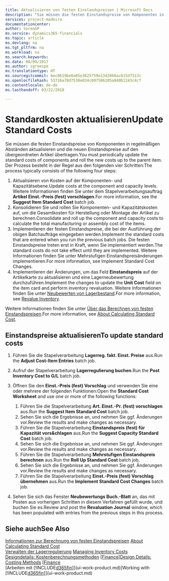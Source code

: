 ```yaml
---
title: Aktualisieren von festen Einstandspreisen | Microsoft Docs
description: "Sie müssen die festen Einstandspreise von Komponenten in regelmäßigen Abständen aktualisieren und die neuen Einstandspreise auf den übergeordneten Artikel übertragen."
services: project-madeira
documentationcenter: 
author: SorenGP
ms.service: dynamics365-financials
ms.topic: article
ms.devlang: na
ms.tgt_pltfrm: na
ms.workload: na
ms.search.keywords: 
ms.date: 08/09/2017
ms.author: sgroespe
ms.translationtype: HT
ms.sourcegitcommit: bec0619be0a65e3625759e13d2866ac615d7513c
ms.openlocfilehash: 53716a78d7538e034c097506205a840b1243c4cf
ms.contentlocale: de-de
ms.lasthandoff: 03/22/2018

---
```

# <a name="update-standard-costs"></a><span data-ttu-id="feef0-103">Standardkosten aktualisieren</span><span class="sxs-lookup"><span data-stu-id="feef0-103">Update Standard Costs</span></span>
<span data-ttu-id="feef0-104">Sie müssen die festen Einstandspreise von Komponenten in regelmäßigen Abständen aktualisieren und die neuen Einstandspreise auf den übergeordneten Artikel übertragen.</span><span class="sxs-lookup"><span data-stu-id="feef0-104">You must periodically update the standard costs of components and roll the new costs up to the parent item.</span></span> <span data-ttu-id="feef0-105">Der Prozess besteht in der Regel aus den folgenden vier Schritten:</span><span class="sxs-lookup"><span data-stu-id="feef0-105">The process typically consists of the following four steps:</span></span>  

1.  <span data-ttu-id="feef0-106">Aktualisieren von Kosten auf der Komponenten- und Kapazitätsebene.</span><span class="sxs-lookup"><span data-stu-id="feef0-106">Update costs at the component and capacity levels.</span></span> <span data-ttu-id="feef0-107">Weitere Informationen finden Sie unter dem Stapelverarbeitungsauftrag **Artikel Einst.-Preis (fest) vorschlagen**.</span><span class="sxs-lookup"><span data-stu-id="feef0-107">For more information, see the **Suggest Item Standard Cost** batch job.</span></span>  
2.  <span data-ttu-id="feef0-108">Konsolidieren Sie und rollen Sie Komponenten- und Kapazitätskosten auf, um die Gesamtkosten für Herstellung oder Montage der Artikel zu berechnen.</span><span class="sxs-lookup"><span data-stu-id="feef0-108">Consolidate and roll up the component and capacity costs to calculate the total manufacturing or assembly cost of the items.</span></span>  
3.  <span data-ttu-id="feef0-109">Implementieren der festen Einstandspreise, die bei der Ausführung der obigen Batchaufträge eingegeben werden.</span><span class="sxs-lookup"><span data-stu-id="feef0-109">Implement the standard costs that are entered when you run the previous batch jobs.</span></span> <span data-ttu-id="feef0-110">Die festen Einstandspreise treten erst in Kraft, wenn Sie implementiert werden.</span><span class="sxs-lookup"><span data-stu-id="feef0-110">The standard costs do not take effect until they are implemented.</span></span> <span data-ttu-id="feef0-111">Weitere Informationen finden Sie unter Mehrstufigen Einstandspreisänderungen implementieren.</span><span class="sxs-lookup"><span data-stu-id="feef0-111">For more information, see Implement Standard Cost Changes.</span></span>  
4.  <span data-ttu-id="feef0-112">Implementieren der Änderungen, um das Feld **Einstandspreis** auf der Artikelkarte zu aktualisieren und eine Lagerneubewertung durchzuführen.</span><span class="sxs-lookup"><span data-stu-id="feef0-112">Implement the changes to update the **Unit Cost** field on the item card and perform inventory revaluation.</span></span> <span data-ttu-id="feef0-113">Weitere Informationen finden Sie unter [Neubewerten von Lagerbestand](inventory-how-revalue-inventory.md).</span><span class="sxs-lookup"><span data-stu-id="feef0-113">For more information, see [Revalue Inventory](inventory-how-revalue-inventory.md).</span></span>  

<span data-ttu-id="feef0-114">Weitere Informationen finden Sie unter [Über das Berechnen von festen Einstandspreisen](finance-about-calculating-standard-cost.md).</span><span class="sxs-lookup"><span data-stu-id="feef0-114">For more information, see [About Calculating Standard Cost](finance-about-calculating-standard-cost.md).</span></span>  
## <a name="to-update-standard-costs"></a><span data-ttu-id="feef0-115">Einstandspreise aktualisieren</span><span class="sxs-lookup"><span data-stu-id="feef0-115">To update standard costs</span></span>  
1.  <span data-ttu-id="feef0-116">Führen Sie die Stapelverarbeitung **Lagerreg. fakt. Einst. Preise** aus.</span><span class="sxs-lookup"><span data-stu-id="feef0-116">Run the **Adjust Cost-Item Entries** batch job.</span></span>  
2.  <span data-ttu-id="feef0-117">Aufruf der Stapelverarbeitung **Lagerregulierung buchen**.</span><span class="sxs-lookup"><span data-stu-id="feef0-117">Run the **Post Inventory Cost to G/L** batch job.</span></span>  
3.  <span data-ttu-id="feef0-118">Öffnen Sie den **Einst.-Preis (fest) Vorschlag** und verwenden Sie eine oder mehrere der folgenden Funktionen:</span><span class="sxs-lookup"><span data-stu-id="feef0-118">Open the **Standard Cost Worksheet** and use one or more of the following functions:</span></span>  

    1.  <span data-ttu-id="feef0-119">Führen Sie die Stapelverarbeitung **Art. Einst.-Pr. (fest) vorschlagen** aus.</span><span class="sxs-lookup"><span data-stu-id="feef0-119">Run the **Suggest Item Standard Cost** batch job.</span></span>  
    2.  <span data-ttu-id="feef0-120">Sehen Sie sich die Ergebnisse an, und nehmen Sie ggf. Änderungen vor.</span><span class="sxs-lookup"><span data-stu-id="feef0-120">Review the results and make changes as necessary.</span></span>  
    3.  <span data-ttu-id="feef0-121">Führen Sie die Stapelverarbeitung **Einstandspreis (fest) für Kapazität vors&chlagen** aus.</span><span class="sxs-lookup"><span data-stu-id="feef0-121">Run the **Suggest Capacity Standard Cost** batch job.</span></span>  
    4.  <span data-ttu-id="feef0-122">Sehen Sie sich die Ergebnisse an, und nehmen Sie ggf. Änderungen vor.</span><span class="sxs-lookup"><span data-stu-id="feef0-122">Review the results and make changes as necessary.</span></span>
    5. <span data-ttu-id="feef0-123">Führen Sie die Stapelverarbeitung **Mehrstufigen Einstandspreis berechnen** aus.</span><span class="sxs-lookup"><span data-stu-id="feef0-123">Run the **Roll Up Standard Cost** batch job.</span></span>
    6.  <span data-ttu-id="feef0-124">Sehen Sie sich die Ergebnisse an, und nehmen Sie ggf. Änderungen vor.</span><span class="sxs-lookup"><span data-stu-id="feef0-124">Review the results and make changes as necessary.</span></span>
    7.  <span data-ttu-id="feef0-125">Führen Sie die Stapelverarbeitung **Einst.-Preis (fest) Vorschlag übernehmen** aus.</span><span class="sxs-lookup"><span data-stu-id="feef0-125">Run the **Implement Standard Cost Changes** batch job.</span></span>  
4.  <span data-ttu-id="feef0-126">Sehen Sie sich das Fenster **Neubewertungs Buch.-Blatt** an, das mit Posten aus vorherigen Schritten in diesem Verfahren gefüllt wurde, und buchen Sie es.</span><span class="sxs-lookup"><span data-stu-id="feef0-126">Review and post the **Revaluation Journal** window, which has been populated with entries from the previous steps in this process.</span></span>  

## <a name="see-also"></a><span data-ttu-id="feef0-127">Siehe auch</span><span class="sxs-lookup"><span data-stu-id="feef0-127">See Also</span></span>  
 <span data-ttu-id="feef0-128">[Informationen zur Berechnung von festen Einstandspreisen](finance-about-calculating-standard-cost.md) </span><span class="sxs-lookup"><span data-stu-id="feef0-128">[About Calculating Standard Cost](finance-about-calculating-standard-cost.md) </span></span>  
 <span data-ttu-id="feef0-129">[Verwalten der Lagerregulierung](finance-manage-inventory-costs.md) </span><span class="sxs-lookup"><span data-stu-id="feef0-129">[Managing Inventory Costs](finance-manage-inventory-costs.md) </span></span>  
 <span data-ttu-id="feef0-130">[Designdetails: Kostenberechnungsmethoden](design-details-costing-methods.md) [[Finance](finance.md)]</span><span class="sxs-lookup"><span data-stu-id="feef0-130">[Design Details: Costing Methods](design-details-costing-methods.md) [[Finance](finance.md)</span></span>  
 <span data-ttu-id="feef0-131">[Arbeiten mit [!INCLUDE[d365fin](includes/d365fin_md.md)]](ui-work-product.md)</span><span class="sxs-lookup"><span data-stu-id="feef0-131">[Working with [!INCLUDE[d365fin](includes/d365fin_md.md)]](ui-work-product.md)</span></span>  

